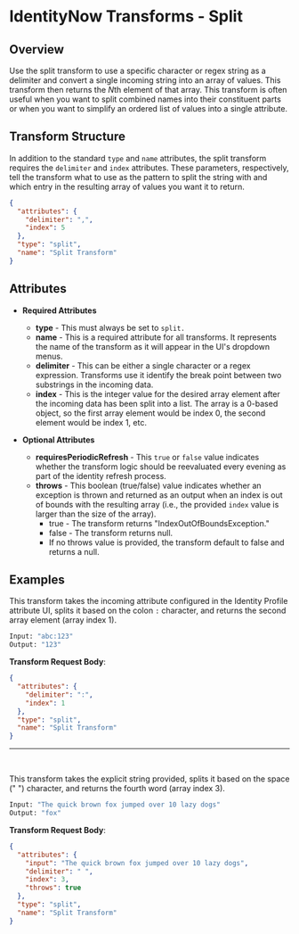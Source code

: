 # IdentityNow Transforms - Split

## Overview

Use the split transform to use a specific character or regex string as a delimiter and convert a single incoming string into an array of values. This transform then returns the *N*th element of that array. This transform is often useful when you want to split combined names into their constituent parts or when you want to simplify an ordered list of values into a single attribute.

## Transform Structure

In addition to the standard `type` and `name` attributes, the split transform requires the `delimiter` and `index` attributes. These parameters, respectively, tell the transform what to use as the pattern to split the string with and which entry in the resulting array of values you want it to return.

```json
{
  "attributes": {
    "delimiter": ",",
    "index": 5
  },
  "type": "split",
  "name": "Split Transform"
}
```

## Attributes

- **Required Attributes**
  - **type** - This must always be set to `split.`
  - **name** - This is a required attribute for all transforms. It represents the name of the transform as it will appear in the UI's dropdown menus.
  - **delimiter** - This can be either a single character or a regex expression. Transforms use it identify the break point between two substrings in the incoming data.
  - **index** - This is the integer value for the desired array element after the incoming data has been split into a list. The array is a 0-based object, so the first array element would be index 0, the second element would be index 1, etc.

- **Optional Attributes**
  - **requiresPeriodicRefresh** - This `true` or `false` value indicates whether the transform logic should be reevaluated every evening as part of the identity refresh process.
  - **throws** - This boolean (true/false) value indicates whether an exception is thrown and returned as an output when an index is out of bounds with the resulting array (i.e., the provided `index` value is larger than the size of the array).
    - true - The transform returns "IndexOutOfBoundsException."
    - false - The transform returns null.
    - If no throws value is provided, the transform default to false and returns a null.

## Examples

This transform takes the incoming attribute configured in the Identity Profile attribute UI, splits it based on the colon `:` character, and returns the second array element (array index 1).

```bash
Input: "abc:123"
Output: "123"
```

**Transform Request Body**:

```json
{
  "attributes": {
    "delimiter": ":",
    "index": 1
  },
  "type": "split",
  "name": "Split Transform"
}
```

---

<p>&nbsp;</p>

This transform takes the explicit string provided, splits it based on the space (" ") character, and returns the fourth word (array index 3).

```bash
Input: "The quick brown fox jumped over 10 lazy dogs"
Output: "fox"
```

**Transform Request Body**:

```json
{
  "attributes": {
    "input": "The quick brown fox jumped over 10 lazy dogs",
    "delimiter": " ",
    "index": 3,
    "throws": true
  },
  "type": "split",
  "name": "Split Transform"
}
```
